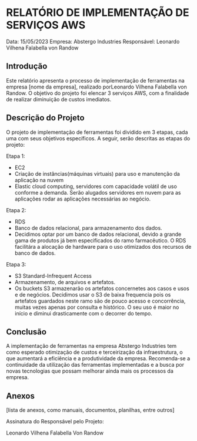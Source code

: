 # RELATÓRIO DE IMPLEMENTAÇÃO DE SERVIÇOS AWS

Data: 15/05/2023
Empresa: Abstergo Industries 
Responsável: Leonardo Vilhena Falabella von Randow

## Introdução
Este relatório apresenta o processo de implementação de ferramentas na empresa [nome da empresa], realizado porLeonardo Vilhena Falabella von Randow. O objetivo do projeto foi elencar 3 serviços AWS, com a finalidade de realizar diminuição de custos imediatos.

## Descrição do Projeto
O projeto de implementação de ferramentas foi dividido em 3 etapas, cada uma com seus objetivos específicos. A seguir, serão descritas as etapas do projeto:

Etapa 1: 
- EC2
- Criação de instâncias(máquinas virtuais) para uso e manutenção da aplicação na nuvem
- Elastic cloud computing, servidores com capacidade volátil de uso conforme a demanda. Serão alugados servidores em nuvem para as aplicações rodar as aplicações necessárias ao negócio.

Etapa 2: 
- RDS
- Banco de dados relacional, para armazenamento dos dados.
- Decidimos optar por um banco de dados relacional, devido a grande gama de produtos já bem especificados do ramo farmacêutico. O RDS facilitára a alocação de hardware para o uso otimizados dos recursos de banco de dados.

Etapa 3: 
- S3 Standard-Infrequent Access
- Armazenamento, de arquivos e artefatos.
- Os buckets S3 armazenarão os artefatos concernetes aos casos e usos e de negócios. Decidimos usar o S3 de baixa frequencia pois os artefatos guardados neste ramo são de pouco acesso e concorrência, muitas vezes apenas por consulta e histórico. O seu uso é maior no início e diminui drasticamente com o decorrer do tempo.



## Conclusão
A implementação de ferramentas na empresa Abstergo Industries tem como esperado otimização de custos e terceirização da infraestrutura, o que aumentará a eficiência e a produtividade da empresa. Recomenda-se a continuidade da utilização das ferramentas implementadas e a busca por novas tecnologias que possam melhorar ainda mais os processos da empresa.

## Anexos

[lista de anexos, como manuais, documentos, planilhas, entre outros]

Assinatura do Responsável pelo Projeto:

Leonardo Vilhena Falabella Von Randow